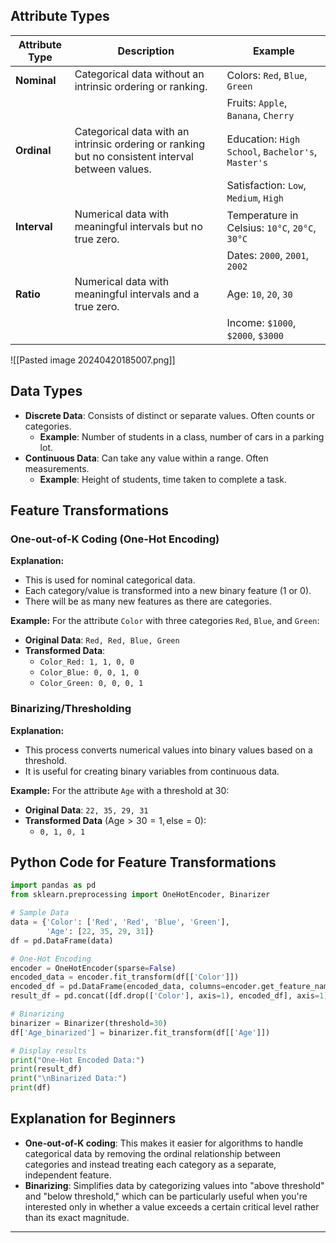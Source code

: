 

## Attribute Types

| Attribute Type | Description                                                                                       | Example                                            |
| -------------- | ------------------------------------------------------------------------------------------------- | -------------------------------------------------- |
| **Nominal**    | Categorical data without an intrinsic ordering or ranking.                                        | Colors: `Red`, `Blue`, `Green`                     |
|                |                                                                                                   | Fruits: `Apple`, `Banana`, `Cherry`                |
| **Ordinal**    | Categorical data with an intrinsic ordering or ranking but no consistent interval between values. | Education: `High School`, `Bachelor's`, `Master's` |
|                |                                                                                                   | Satisfaction: `Low`, `Medium`, `High`              |
| **Interval**   | Numerical data with meaningful intervals but no true zero.                                        | Temperature in Celsius: `10°C`, `20°C`, `30°C`     |
|                |                                                                                                   | Dates: `2000`, `2001`, `2002`                      |
| **Ratio**      | Numerical data with meaningful intervals and a true zero.                                         | Age: `10`, `20`, `30`                              |
|                |                                                                                                   | Income: `$1000`, `$2000`, `$3000`                  |

![[Pasted image 20240420185007.png]]


## Data Types

- **Discrete Data**: Consists of distinct or separate values. Often counts or categories.
  - **Example**: Number of students in a class, number of cars in a parking lot.
- **Continuous Data**: Can take any value within a range. Often measurements.
  - **Example**: Height of students, time taken to complete a task.

## Feature Transformations

### One-out-of-K Coding (One-Hot Encoding)

**Explanation:**
- This is used for nominal categorical data.
- Each category/value is transformed into a new binary feature (1 or 0).
- There will be as many new features as there are categories.

**Example:**
For the attribute `Color` with three categories `Red`, `Blue`, and `Green`:
- **Original Data**: `Red, Red, Blue, Green`
- **Transformed Data**:
  - `Color_Red: 1, 1, 0, 0`
  - `Color_Blue: 0, 0, 1, 0`
  - `Color_Green: 0, 0, 0, 1`

### Binarizing/Thresholding

**Explanation:**
- This process converts numerical values into binary values based on a threshold.
- It is useful for creating binary variables from continuous data.

**Example:**
For the attribute `Age` with a threshold at $30$:
- **Original Data**: `22, 35, 29, 31`
- **Transformed Data** $(\text{Age} > 30 = 1, \text{else} = 0)$:
  - `0, 1, 0, 1`

## Python Code for Feature Transformations

```python
import pandas as pd
from sklearn.preprocessing import OneHotEncoder, Binarizer

# Sample Data
data = {'Color': ['Red', 'Red', 'Blue', 'Green'],
        'Age': [22, 35, 29, 31]}
df = pd.DataFrame(data)

# One-Hot Encoding
encoder = OneHotEncoder(sparse=False)
encoded_data = encoder.fit_transform(df[['Color']])
encoded_df = pd.DataFrame(encoded_data, columns=encoder.get_feature_names_out(['Color']))
result_df = pd.concat([df.drop(['Color'], axis=1), encoded_df], axis=1)

# Binarizing
binarizer = Binarizer(threshold=30)
df['Age_binarized'] = binarizer.fit_transform(df[['Age']])

# Display results
print("One-Hot Encoded Data:")
print(result_df)
print("\nBinarized Data:")
print(df)
```

## Explanation for Beginners

- **One-out-of-K coding**: This makes it easier for algorithms to handle categorical data by removing the ordinal relationship between categories and instead treating each category as a separate, independent feature.
- **Binarizing**: Simplifies data by categorizing values into "above threshold" and "below threshold," which can be particularly useful when you're interested only in whether a value exceeds a certain critical level rather than its exact magnitude.

--- 


